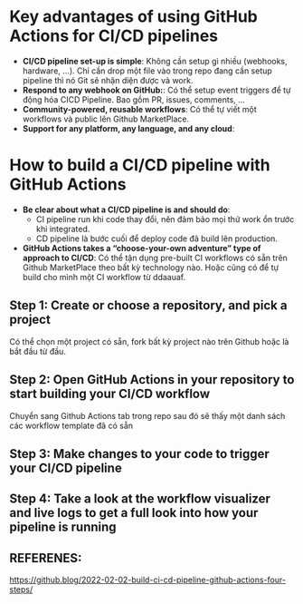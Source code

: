 # Key advantages of using GitHub Actions for CI/CD pipelines
- **CI/CD pipeline set-up is simple**: Không cần setup gì nhiều (webhooks, hardware, ...). Chỉ cần drop một file vào trong repo đang cần setup pipeline thì nó Git sẽ nhận diện được và work.
- **Respond to any webhook on GitHub:**: Có thể setup event triggers để tự động hóa CICD Pipeline. Bao gồm PR, issues, comments, ...
- **Community-powered, reusable workflows**: Có thể tự viết một workflows và public lên Github MarketPlace. 
- **Support for any platform, any language, and any cloud**:

# How to build a CI/CD pipeline with GitHub Actions
- **Be clear about what a CI/CD pipeline is and should do**: 
    + CI pipeline run khi code thay đổi, nên đảm bảo mọi thứ work ổn trước khi integrated.
    + CD pipeline là bước cuối để deploy code đã build lên production.
- **GitHub Actions takes a “choose-your-own adventure” type of approach to CI/CD**: Có thể tận dụng pre-built CI workflows có sẵn trên Github MarketPlace theo bất kỳ technology nào. Hoặc cũng có để tự build cho mình một CI workflow từ ddaauaf.

##  Step 1: Create or choose a repository, and pick a project
Có thể chọn một project có sẵn, fork bất kỳ project nào trên Github hoặc là bắt đầu từ đầu.
## Step 2: Open GitHub Actions in your repository to start building your CI/CD workflow
Chuyển sang Github Actions tab trong repo sau đó sẽ thấy một danh sách các workflow template đã có sẵn
## Step 3: Make changes to your code to trigger your CI/CD pipeline
## Step 4: Take a look at the workflow visualizer and live logs to get a full look into how your pipeline is running

## REFERENES:
https://github.blog/2022-02-02-build-ci-cd-pipeline-github-actions-four-steps/




